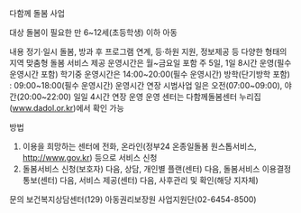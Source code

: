 다함께 돌봄 사업

대상
 돌봄이 필요한 만 6~12세(초등학생) 이하 아동

내용
 정기·일시 돌봄, 방과 후 프로그램 연계, 등·하원 지원, 정보제공 등 다양한 형태의 지역 맞춤형 돌봄 서비스 제공
 운영시간은 월~금요일 포함 주 5일, 1일 8시간 운영(필수 운영시간 포함)
   학기중 운영시간은 14:00~20:00(필수 운영시간)
   방학(단기방학 포함) : 09:00~18:00(필수 운영시간)
 운영시간 연장 시범사업 일은 오전(07:00~09:00), 야간(20:00~22:00) 일일 4시간 연장 운영
   운영 센터는 다함께돌봄센터 누리집(www.dadol.or.kr)에서 확인 가능

방법
 1. 이용을 희망하는 센터에 전화, 온라인(정부24 온종일돌봄 원스톱서비스, http://www.gov.kr) 등으로 서비스 신청
 2. 돌봄서비스 신청(보호자) 다음, 상담, 개인별 플랜(센터) 다음, 돌봄서비스 이용결정 통보(센터) 다음, 서비스 제공(센터) 다음, 사후관리 및 확인(해당 지자체)

문의
 보건복지상담센터(129)
 아동권리보장원 사업지원단(02-6454-8500)
